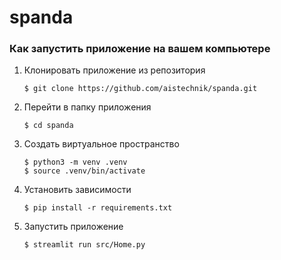 # spanda

### Как запустить приложение на вашем компьютере

1. Клонировать приложение из репозитория

   ```
   $ git clone https://github.com/aistechnik/spanda.git
   ```

2. Перейти в папку приложения

   ```
   $ cd spanda
   ```

3. Создать виртуальное пространство

   ```
   $ python3 -m venv .venv
   $ source .venv/bin/activate
   ```

4. Установить зависимости

   ```
   $ pip install -r requirements.txt
   ```

5. Запустить приложение

   ```
   $ streamlit run src/Home.py
   ```